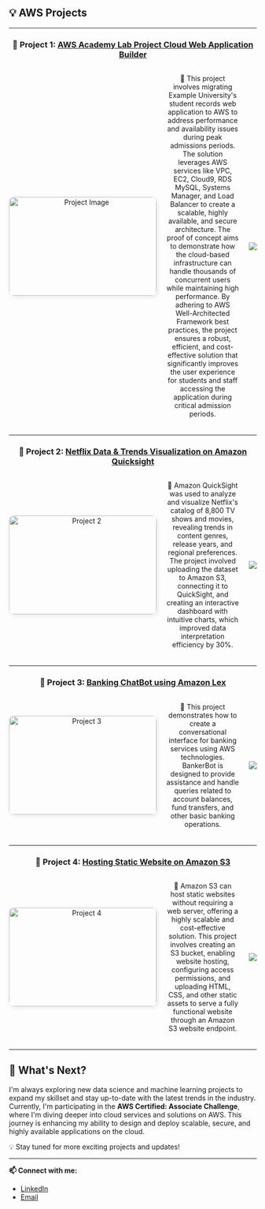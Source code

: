 ## 💡 AWS Projects

---

<div align="center">

### 🌟 Project 1: [AWS Academy Lab Project Cloud Web Application Builder](https://github.com/Sowmya74/AWS-Academy-Lab-Project-Cloud-Web-Application-Builder)
<div style="display: flex; align-items: center; gap: 20px; margin-bottom: 20px;">
  <a href="https://github.com/Sowmya74/AWS-Academy-Lab-Project-Cloud-Web-Application-Builder">
    <img src="https://github.com/Sowmya74/AWS_Projects/blob/0e12208aa2abdeeb9a9c545cade641a2b2193477/Images/webapp_cloud.jpg" alt="Project Image" style="border-radius: 10px; box-shadow: 2px 2px 10px rgba(0, 0, 0, 0.1);" width="300" height="200"/>
  </a>
  <p>
    📄 This project involves migrating Example University's student records web application to AWS to address performance and availability issues during peak admissions periods. The solution leverages AWS services like VPC, EC2, Cloud9, RDS MySQL, Systems Manager, and Load Balancer to create a scalable, highly available, and secure architecture. The proof of concept aims to demonstrate how the cloud-based infrastructure can handle thousands of concurrent users while maintaining high performance. By adhering to AWS Well-Architected Framework best practices, the project ensures a robust, efficient, and cost-effective solution that significantly improves the user experience for students and staff accessing the application during critical admission periods.
  </p>
  <a href="https://github.com/Sowmya74/AWS-Academy-Lab-Project-Cloud-Web-Application-Builder">
    <img src="https://img.shields.io/badge/View%20Repository-100000?style=for-the-badge&logo=github&logoColor=white&labelColor=black&color=black">
  </a>
</div>

---

### 🌟 Project 2: [Netflix Data & Trends Visualization on Amazon Quicksight](https://github.com/Sowmya74/AWS_Projects/tree/0e12208aa2abdeeb9a9c545cade641a2b2193477/Netflix%20Data%20%26%20Trends%20Visualization%20on%20Amazon%20Quicksight)
<div style="display: flex; align-items: center; gap: 20px; margin-bottom: 20px;">
  <a href="https://github.com/Sowmya74/AWS_Projects/tree/0e12208aa2abdeeb9a9c545cade641a2b2193477/Netflix%20Data%20%26%20Trends%20Visualization%20on%20Amazon%20Quicksight">
    <img src="https://github.com/Sowmya74/AWS_Projects/blob/0e12208aa2abdeeb9a9c545cade641a2b2193477/Images/data_visualization.png" alt="Project 2" style="border-radius: 10px; box-shadow: 2px 2px 10px rgba(0, 0, 0, 0.1);" width="300" height="200"/>
  </a>
  <p>
    📄 Amazon QuickSight was used to analyze and visualize Netflix's catalog of 8,800 TV shows and movies, revealing trends in content genres, release years, and regional preferences. The project involved uploading the dataset to Amazon S3, connecting it to QuickSight, and creating an interactive dashboard with intuitive charts, which improved data interpretation efficiency by 30%.
  </p>
  <a href="https://github.com/Sowmya74/AWS_Projects/tree/0e12208aa2abdeeb9a9c545cade641a2b2193477/Netflix%20Data%20%26%20Trends%20Visualization%20on%20Amazon%20Quicksight">
    <img src="https://img.shields.io/badge/View%20Repository-100000?style=for-the-badge&logo=github&logoColor=white&labelColor=black&color=black">
  </a>
</div>

---

### 🌟 Project 3: [Banking ChatBot using Amazon Lex](https://github.com/Sowmya74/Banking_ChatBot_using_Amazon_Lex)
<div style="display: flex; align-items: center; gap: 20px; margin-bottom: 20px;">
  <a href="https://github.com/Sowmya74/Banking_ChatBot_using_Amazon_Lex">
    <img src="https://github.com/Sowmya74/AWS_Projects/blob/0e12208aa2abdeeb9a9c545cade641a2b2193477/Images/Bank_Chatbot.png" alt="Project 3" style="border-radius: 10px; box-shadow: 2px 2px 10px rgba(0, 0, 0, 0.1);" width="300" height="200"/>
  </a>
  <p>
    📄 This project demonstrates how to create a conversational interface for banking services using AWS technologies. BankerBot is designed to provide assistance and handle queries related to account balances, fund transfers, and other basic banking operations.
  </p>
  <a href="https://github.com/Sowmya74/Banking_ChatBot_using_Amazon_Lex">
    <img src="https://img.shields.io/badge/View%20Repository-100000?style=for-the-badge&logo=github&logoColor=white&labelColor=black&color=black">
  </a>
</div>

---

### 🌟 Project 4: [Hosting Static Website on Amazon S3](https://github.com/Sowmya74/AWS_Projects/blob/0e12208aa2abdeeb9a9c545cade641a2b2193477/Hosting%20a%20static%20website%20on%20Amazon%20S3.pdf)
<div style="display: flex; align-items: center; gap: 20px; margin-bottom: 20px;">
  <a href="https://github.com/Sowmya74/AWS_Projects/blob/0e12208aa2abdeeb9a9c545cade641a2b2193477/Hosting%20a%20static%20website%20on%20Amazon%20S3.pdf">
    <img src="https://github.com/Sowmya74/AWS_Projects/blob/0e12208aa2abdeeb9a9c545cade641a2b2193477/Images/Static_page.png" alt="Project 4" style="border-radius: 10px; box-shadow: 2px 2px 10px rgba(0, 0, 0, 0.1);" width="300" height="200"/>
  </a>
  <p>
    📄 Amazon S3 can host static websites without requiring a web server, offering a highly scalable and cost-effective solution. This project involves creating an S3 bucket, enabling website hosting, configuring access permissions, and uploading HTML, CSS, and other static assets to serve a fully functional website through an Amazon S3 website endpoint.
  </p>
  <a href="https://github.com/Sowmya74/AWS_Projects/blob/0e12208aa2abdeeb9a9c545cade641a2b2193477/Hosting%20a%20static%20website%20on%20Amazon%20S3.pdf">
    <img src="https://img.shields.io/badge/View%20Repository-100000?style=for-the-badge&logo=github&logoColor=white&labelColor=black&color=black">
  </a>
</div>

</div>

---

## 🚀 What's Next?

I'm always exploring new data science and machine learning projects to expand my skillset and stay up-to-date with the latest trends in the industry. Currently, I'm participating in the **AWS Certified: Associate Challenge**, where I'm diving deeper into cloud services and solutions on AWS. This journey is enhancing my ability to design and deploy scalable, secure, and highly available applications on the cloud.

💡 Stay tuned for more exciting projects and updates!

---

**📫 Connect with me:**

- [LinkedIn](https://www.linkedin.com/in/sowmya-vara/)
- [Email](mailto:sowmyavara26@gmail.com)



